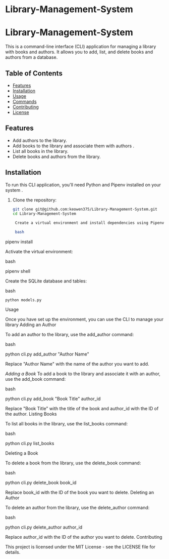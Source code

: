 # Library-Management-System
# Library-Management-System

This is a command-line interface (CLI) application for managing a library with books and authors. It allows you to add, list, and delete books and authors from a database.

## Table of Contents

- [Features](#features)
- [Installation](#installation)
- [Usage](#usage)
- [Commands](#commands)
- [Contributing](#contributing)
- [License](#license)

## Features

- Add authors to the library.
- Add books to the library and associate them with authors .
- List all books in the library.
- Delete books and authors from the library.

## Installation

To run this CLI application, you'll need Python and Pipenv installed on your system .

1. Clone the repository:

   ```bash
   git clone git@github.com:keowen375/Library-Management-System.git
   cd Library-Management-System

    Create a virtual environment and install dependencies using Pipenv:

    bash

pipenv install

Activate the virtual environment:

bash

pipenv shell

Create the SQLite database and tables:

bash

    python models.py

Usage

Once you have set up the environment, you can use the CLI to manage your library
Adding an Author

To add an author to the library, use the add_author command:

bash

python cli.py add_author "Author Name"

Replace "Author Name" with the name of the author you want to add.

*Adding a Book*
To add a book to the library and associate it with an author, use the add_book command:

bash

python cli.py add_book "Book Title" author_id

Replace "Book Title" with the title of the book and author_id with the ID of the author.
Listing Books

To list all books in the library, use the list_books command:

bash

python cli.py list_books

Deleting a Book

To delete a book from the library, use the delete_book command:

bash

python cli.py delete_book book_id

Replace book_id with the ID of the book you want to delete.
Deleting an Author

To delete an author from the library, use the delete_author command:

bash

python cli.py delete_author author_id

Replace author_id with the ID of the author you want to delete.
Contributing


This project is licensed under the MIT License - see the LICENSE file for details.

